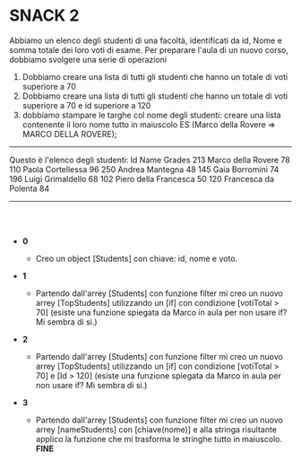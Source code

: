 # SNACK 2
Abbiamo un elenco degli studenti di una facoltà, identificati da id, Nome e somma totale dei loro voti di esame. Per preparare l'aula di un nuovo corso, dobbiamo svolgere una serie di operazioni

1. Dobbiamo creare una lista di tutti gli studenti che hanno un totale di voti superiore a 70
2. Dobbiamo creare una lista di tutti gli studenti che hanno un totale di voti superiore a 70 e id superiore a 120
3.  dobbiamo stampare le targhe col nome degli studenti: creare una lista contenente il loro nome tutto in maiuscolo ES (Marco della Rovere => MARCO DELLA ROVERE);
__________________________________
Questo è l'elenco degli studenti:
Id  Name                Grades
213 Marco della Rovere      78
110 Paola Cortellessa       96
250 Andrea Mantegna 	    48
145 Gaia Borromini          74
196 Luigi Grimaldello 	    68
102 Piero della Francesca   50
120 Francesca da Polenta    84 

__________________________________
<br>
<br>

- **0**
  - Creo un object [Students] con chiave: id, nome e voto.
  
- **1**
  - Partendo dall'arrey [Students] con funzione filter mi creo un nuovo arrey [TopStudents] utilizzando un [if] con condizione [votiTotal > 70] (esiste una funzione spiegata da Marco in aula per non usare if? Mi sembra di si.)

- **2**
  - Partendo dall'arrey [Students] con funzione filter mi creo un nuovo arrey [TopStudents] utilizzando un [if] con condizione [votiTotal > 70] e [Id > 120] (esiste una funzione spiegata da Marco in aula per non usare if? Mi sembra di si.)

- **3**
  - Partendo dall'arrey [Students] con funzione filter mi creo un nuovo arrey [nameStudents] con [chiave(nome)] e alla stringa risultante applico la funzione che mi trasforma le stringhe tutto in maiuscolo. 
**FINE** 
